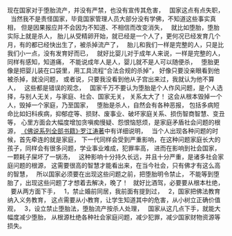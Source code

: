 现在国家对于堕胎流产，并没有严禁，也没有宣传其危害，
&nbsp;
国家这点有点失职，
&nbsp;
当然我不是责怪国家，毕竟国家管理人员大部分没有学佛，不知道这些事实真相，
但是因果报应并不会因为不知道、不相信而改变消失，
&nbsp;
就比如堕胎，堕胎实际上就是杀人，
胎儿从受精卵开始，就已经是一个人了，更何况已经发育几个月，有的都已经快出生了，被杀掉流产了，
&nbsp;
胎儿和我们一样是完整的人，只是比我们小一点，没有发育好而已，
&nbsp;
就好比婴儿对于成年人来说，一样是完整的人，同样有感知，知道痛，
不能说成年人是人，婴儿就不是人可以随便杀，
&nbsp;
堕胎更像是把婴儿装在口袋里，用工具流程“合法合规的杀掉”，
好像只要没亲眼看到他被杀掉，就没问题，
或者说，只要我没看到他从子宫出来过，我就认为他不算人，
&nbsp;
这些都是错误的观念，
&nbsp;
国家千万不要认为堕胎是个人作风问题，是个人选择，与别人无关，与家庭、社会、国家无关，
关系太大了！
这会从根本毁掉一个人，毁掉一个家庭，乃至国家，
&nbsp;
堕胎是杀人，自然会有各种恶报，
包括多病短命比如妇科疾病，抑郁症等、损财、废事业、破坏家庭关系、损伤智商智慧、变丑等，
心里方面会大幅度增加贪嗔痴慢疑、怨恨恼怒烦，是家庭矛盾社会问题的根源，
[《佛说系列全部书籍》·罗江涛著](https://www.kancloud.cn/@luojiangtao)中有详细说明，
&nbsp;
当个人出现各种问题的时候，首先牵连的就是家庭，
下一代同样会受到严重影响，在这种问题家庭长大的孩子，同样会有很多问题，学业事业难成，犯罪率高，
进而在影响到社会国家，
一颗耗子屎坏了一锅汤，
&nbsp;
这种影响十分持久长远，并且十分严重，是诸多社会家庭问题的根源，
这需要很高的智慧才能看出来，在当今社会，只有佛才有这么高的智慧，
&nbsp;
所以国家必须要在出现这些问题之前，把堕胎明令禁止，
不能等到堕胎了，出现这些问题了才想着去解决，晚了！
&nbsp;
就好比酒驾，必要要从根本杜绝，
&nbsp;
要从两方面下手，
&nbsp;
1，禁止婚前同居，我前面有提到过，
&nbsp;
2，国家把佛法教育纳入义务教育，
这点需要从小教育，让学生知道其中的危害，从小树立正确价值观，
&nbsp;
3，设立禁止堕胎法，堕胎流产按杀人处理，
&nbsp;
国家从这几点下手，就能大幅度减少堕胎，
从根源杜绝各种社会家庭问题，减少犯罪，减少国家财物资源等损失。


